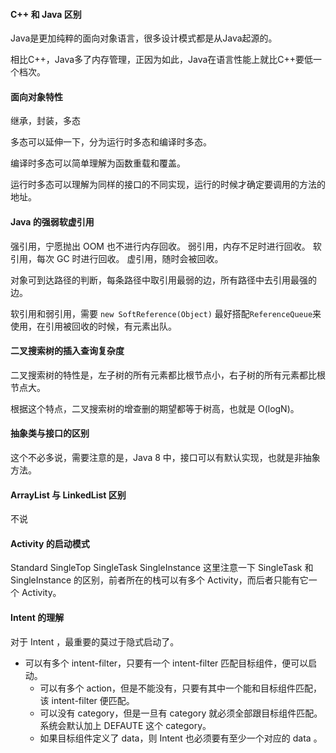 #### C++ 和 Java 区别
Java是更加纯粹的面向对象语言，很多设计模式都是从Java起源的。

相比C++，Java多了内存管理，正因为如此，Java在语言性能上就比C++要低一个档次。

#### 面向对象特性
继承，封装，多态

多态可以延伸一下，分为运行时多态和编译时多态。

编译时多态可以简单理解为函数重载和覆盖。

运行时多态可以理解为同样的接口的不同实现，运行的时候才确定要调用的方法的地址。


#### Java 的强弱软虚引用
强引用，宁愿抛出 OOM 也不进行内存回收。
弱引用，内存不足时进行回收。
软引用，每次 GC 时进行回收。
虚引用，随时会被回收。

对象可到达路径的判断，每条路径中取引用最弱的边，所有路径中去引用最强的边。

软引用和弱引用，需要 ```new SoftReference(Object)```
最好搭配```ReferenceQueue```来使用，在引用被回收的时候，有元素出队。

#### 二叉搜索树的插入查询复杂度
二叉搜索树的特性是，左子树的所有元素都比根节点小，右子树的所有元素都比根节点大。

根据这个特点，二叉搜索树的增查删的期望都等于树高，也就是 O(logN)。

#### 抽象类与接口的区别
这个不必多说，需要注意的是，Java 8 中，接口可以有默认实现，也就是非抽象方法。

#### ArrayList 与 LinkedList 区别
不说

#### Activity 的启动模式
Standard SingleTop SingleTask SingleInstance
这里注意一下 SingleTask 和 SingleInstance 的区别，前者所在的栈可以有多个 Activity，而后者只能有它一个 Activity。

#### Intent 的理解
对于 Intent ，最重要的莫过于隐式启动了。
- 可以有多个 intent-filter，只要有一个 intent-filter 匹配目标组件，便可以启动。
  - 可以有多个 action，但是不能没有，只要有其中一个能和目标组件匹配，该 intent-filter 便匹配。
  - 可以没有 category，但是一旦有 category 就必须全部跟目标组件匹配。系统会默认加上 DEFAUTE 这个 category。
  - 如果目标组件定义了 data，则 Intent 也必须要有至少一个对应的 data 。


